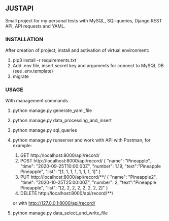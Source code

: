 ## JUSTAPI
Small project for my personal tests with MySQL, SQl-queries, Django REST API, API requests and YAML.

### INSTALLATION
After creation of project, install and activation of virtual environment:

1. pip3 install -r requirements.txt
2. Add .env file, insert secret key and arguments for connect to MySQL DB (see .env.template)
3. migrate

### USAGE
With management commands

1. python manage.py generate_yaml_file
2. python manage.py data_processing_and_insert
3. python manage.py sql_queries
4. python manage.py runserver and work with API with Postman, for example:
    1. GET http://localhost:8000/api/record/
    2. POST http://localhost:8000/api/record/
       {
        "name": "Pineapple",
        "time": "2020-09-25T10:00:00Z",
        "number": 1.19,
        "text":"Pineapple Pineapple",
        "list": "[1, 1, 1, 1, 1, 1, 1, 1]"
        }
    3. PUT http://localhost:8000/api/record/**/
        {
        "name": "Pineapple2",
        "time": "2020-10-25T25:00:00Z",
        "number": 2,
        "text":"Pineapple Pineapple",
        "list": "[2, 2, 2, 2, 2, 2, 2, 2]"
        }
    4. DELETE http://localhost:8000/api/record/**/
    
    or with http://127.0.0.1:8000/api/record/
5. python manage.py data_select_and_write_file






